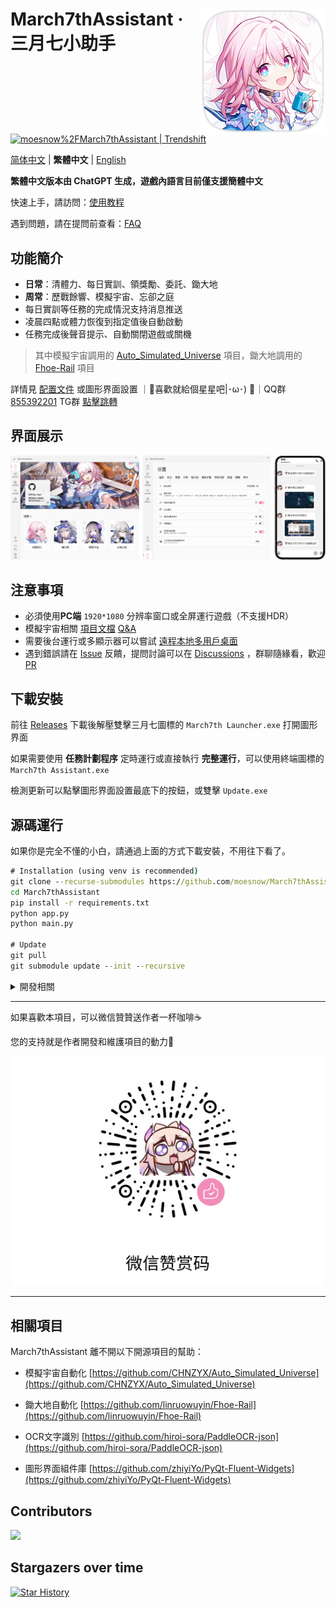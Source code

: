<div>

<h1>
<img src="./assets/screenshot/March7th.png" align="right">
March7thAssistant · 三月七小助手
</h1>

<p>
  <img alt="" src="https://img.shields.io/badge/platform-Windows-blue?style=flat-square&color=4096d8" />
  <img alt="" src="https://img.shields.io/github/last-commit/moesnow/March7thAssistant?style=flat-square&color=f18cb9" />
  <img alt="" src="https://img.shields.io/github/v/release/moesnow/March7thAssistant?style=flat-square&color=4096d8" />
  <img alt="" src="https://img.shields.io/github/downloads/moesnow/March7thAssistant/total?style=flat-square&color=f18cb9" />
</p>

<p>
  <a href="https://trendshift.io/repositories/3892" target="_blank">
    <img src="https://trendshift.io/api/badge/repositories/3892" alt="moesnow%2FMarch7thAssistant | Trendshift" style="width: 250px; height: 55px;" width="250" height="55"/>
  </a>
</p>

[简体中文](./README.md) | **繁體中文** | [English](./README_EN.md)

**繁體中文版本由 ChatGPT 生成，遊戲內語言目前僅支援簡體中文**

快速上手，請訪問：[使用教程](https://moesnow.github.io/March7thAssistant/#/assets/docs/Tutorial)

遇到問題，請在提問前查看：[FAQ](https://moesnow.github.io/March7thAssistant/#/assets/docs/FAQ)

</div>

## 功能簡介

- **日常**：清體力、每日實訓、領獎勵、委託、鋤大地
- **周常**：歷戰餘響、模擬宇宙、忘卻之庭
- 每日實訓等任務的完成情況支持消息推送
- 凌晨四點或體力恢復到指定值後自動啟動
- 任務完成後聲音提示、自動關閉遊戲或關機

> 其中模擬宇宙調用的 [Auto_Simulated_Universe](https://github.com/CHNZYX/Auto_Simulated_Universe) 項目，鋤大地調用的 [Fhoe-Rail](https://github.com/linruowuyin/Fhoe-Rail) 項目

詳情見 [配置文件](assets/config/config.example.yaml) 或圖形界面設置 ｜🌟喜歡就給個星星吧|･ω･) 🌟｜QQ群 [855392201](https://qm.qq.com/q/9gFqUrUGVq) TG群 [點擊跳轉](https://t.me/+ZgH5zpvFS8o0NGI1)

## 界面展示

![README](assets/screenshot/README1.png)

## 注意事項

- 必須使用**PC端** `1920*1080` 分辨率窗口或全屏運行遊戲（不支援HDR）
- 模擬宇宙相關 [項目文檔](https://asu.stysqy.top/)  [Q&A](https://asu.stysqy.top/guide/qa.html)
- 需要後台運行或多顯示器可以嘗試 [遠程本地多用戶桌面](https://asu.stysqy.top/guide/bs.html)
- 遇到錯誤請在 [Issue](https://github.com/moesnow/March7thAssistant/issues) 反饋，提問討論可以在 [Discussions](https://github.com/moesnow/March7thAssistant/discussions) ，群聊隨緣看，歡迎 [PR](https://github.com/moesnow/March7thAssistant/pulls)

## 下載安裝

前往 [Releases](https://github.com/moesnow/March7thAssistant/releases/latest) 下載後解壓雙擊三月七圖標的 `March7th Launcher.exe` 打開圖形界面

如果需要使用 **任務計劃程序** 定時運行或直接執行 **完整運行**，可以使用終端圖標的 `March7th Assistant.exe`

檢測更新可以點擊圖形界面設置最底下的按鈕，或雙擊 `Update.exe`

## 源碼運行

如果你是完全不懂的小白，請通過上面的方式下載安裝，不用往下看了。

```cmd
# Installation (using venv is recommended)
git clone --recurse-submodules https://github.com/moesnow/March7thAssistant
cd March7thAssistant
pip install -r requirements.txt
python app.py
python main.py

# Update
git pull
git submodule update --init --recursive
```

<details>
<summary>開發相關</summary>

獲取 crop 參數表示的裁剪坐標可以通過圖形界面設置內的捕獲截圖功能

python main.py 後面支持參數 fight/universe/forgottenhall 等

</details>

---

如果喜歡本項目，可以微信贊贊送作者一杯咖啡☕

您的支持就是作者開發和維護項目的動力🚀

![sponsor](assets/app/images/sponsor.jpg)

---

## 相關項目

March7thAssistant 離不開以下開源項目的幫助：

- 模擬宇宙自動化 [https://github.com/CHNZYX/Auto_Simulated_Universe](https://github.com/CHNZYX/Auto_Simulated_Universe)

- 鋤大地自動化 [https://github.com/linruowuyin/Fhoe-Rail](https://github.com/linruowuyin/Fhoe-Rail)

- OCR文字識別 [https://github.com/hiroi-sora/PaddleOCR-json](https://github.com/hiroi-sora/PaddleOCR-json)

- 圖形界面組件庫 [https://github.com/zhiyiYo/PyQt-Fluent-Widgets](https://github.com/zhiyiYo/PyQt-Fluent-Widgets)


## Contributors
<a href="https://github.com/moesnow/March7thAssistant/graphs/contributors">

  <img src="https://contrib.rocks/image?repo=moesnow/March7thAssistant" />

</a>

## Stargazers over time

[![Star History](https://starchart.cc/moesnow/March7thAssistant.svg?variant=adaptive)](https://starchart.cc/moesnow/March7thAssistant)